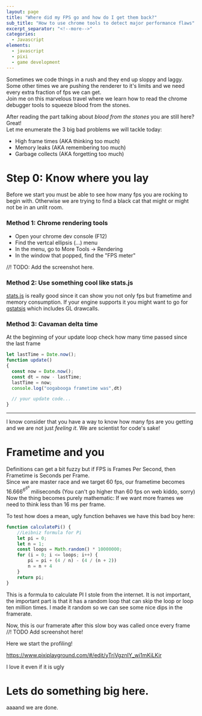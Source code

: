 ```yaml
---
layout: page
title: "Where did my FPS go and how do I get them back?"
sub_title: "How to use chrome tools to detect major performance flaws"
excerpt_separator: "<!--more-->"
categories:
  - Javascript
elements:
  - javascript
  - pixi
  - game development
---
```

Sometimes we code things in a rush and they end up sloppy and laggy. Some other times we are pushing the renderer to it's limits and we need every extra fraction of fps we can get.  
Join me on this marvelous travel where we learn how to read the chrome debugger tools to squeeze blood from the stones.

<!--more-->

After reading the part talking about _blood from the stones_ you are still here? Great!  
Let me enumerate the 3 big bad problems we will tackle today:
- High frame times (AKA thinking too much) 
- Memory leaks (AKA remembering too much)
- Garbage collects (AKA forgetting too much)

# Step 0: Know where you lay
Before we start you must be able to see how many fps you are rocking to begin with. Otherwise we are trying to find a black cat that might or might not be in an unlit room.

### Method 1: Chrome rendering tools
- Open your chrome dev console (F12)
- Find the vertcal ellipsis (...) menu
- In the menu, go to More Tools -> Rendering
- In the window that popped, find the "FPS meter"

//! TODO: Add the screenshot here.

### Method 2: Use something cool like stats.js
[stats.js](https://github.com/mrdoob/stats.js/) is really good since it can show you not only fps but frametime and memory consumption. If your engine supports it you might want to go for [gstatsjs](https://github.com/eXponenta/gstatsjs) which includes GL drawcalls.

### Method 3: Cavaman delta time
At the beginning of your update loop check how many time passed since the last frame
```js
let lastTime = Date.now();
function update()
{
  const now = Date.now(); 
  const dt = now - lastTime;
  lastTime = now;
  console.log("oogabooga frametime was",dt)

  // your update code...
}
```

---
I know consider that you have a way to know how many fps are you getting and we are not just _feeling it_. We are scientist for code's sake!

# Frametime and you
Definitions can get a bit fuzzy but if FPS is Frames Per Second, then Frametime is Seconds per Frame.  
Since we are master race and we target 60 fps, our frametime becomes 16.666<sup>6<sup>6<sup>6</sup></sup></sup> miliseconds (You can't go higher than 60 fps on web kiddo, sorry)  
Now the thing becomes purely mathematic: If we want more frames we need to think less than 16 ms per frame.

To test how does a mean, ugly function behaves we have this bad boy here:
```js
function calculatePi() {
    //Leibniz formula for Pi
    let pi = 0;
    let n = 1;
    const loops = Math.random() * 10000000;
    for (i = 0; i <= loops; i++) {
        pi = pi + (4 / n) - (4 / (n + 2))
        n = n + 4
    }
    return pi;
}
```
This is a formula to calculate PI I stole from the internet. It is not important, the important part is that it has a random loop that can skip the loop or loop ten million times. I made it random so we can see some nice dips in the framerate.

Now, this is our framerate after this slow boy was called once every frame
//! TODO Add screenshot here!

Here we start the profiling!


https://www.pixiplayground.com/#/edit/yTrjVgznIY_wi1mKiLKir


I love it even if it is ugly

# Lets do something big here.

aaaand we are done.